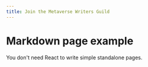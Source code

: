```yaml
---
title: Join the Metaverse Writers Guild
---
```


# Markdown page example

You don't need React to write simple standalone pages.

